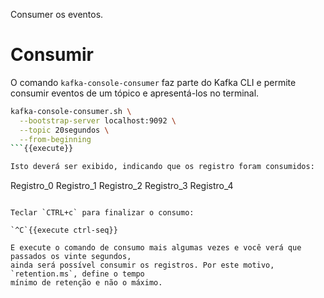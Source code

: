 Consumer os eventos.

# Consumir

O comando `kafka-console-consumer` faz parte do Kafka CLI e permite consumir eventos de um tópico
e apresentá-los no terminal.

```bash
kafka-console-consumer.sh \
  --bootstrap-server localhost:9092 \
  --topic 20segundos \
  --from-beginning
```{{execute}}

Isto deverá ser exibido, indicando que os registro foram consumidos:

```
Registro_0
Registro_1
Registro_2
Registro_3
Registro_4
```

Teclar `CTRL+c` para finalizar o consumo:

`^C`{{execute ctrl-seq}}

E execute o comando de consumo mais algumas vezes e você verá que passados os vinte segundos,
ainda será possível consumir os registros. Por este motivo, `retention.ms`, define o tempo 
mínimo de retenção e não o máximo.